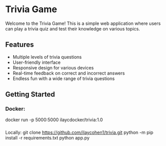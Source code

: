 # Trivia Game

Welcome to the Trivia Game! This is a simple web application where users can play a trivia quiz and test their knowledge on various topics.

## Features

- Multiple levels of trivia questions
- User-friendly interface
- Responsive design for various devices
- Real-time feedback on correct and incorrect answers
- Endless fun with a wide range of trivia questions

## Getting Started

### Docker: 
docker run -p 5000:5000 ilaycdocker/trivia:1.0
### 
Locally:
git clone https://github.com/ilaycohen1/trivia.git
python -m pip install -r requirements.txt
python app.py
